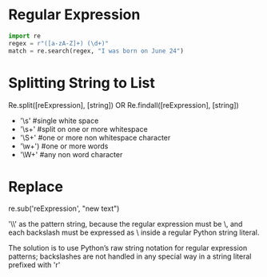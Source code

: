 # Regular Expression
```python
import re
regex = r"([a-zA-Z]+) (\d+)"
match = re.search(regex, "I was born on June 24") 
```

# Splitting String to List

Re.split([reExpression], [string])
OR Re.findall([reExpression], [string])

- '\s' #single white space
- '\s+' #split on one or more whitespace
- '\S+' #one or more non whitespace character
- '\w+') #one or more words
- '\W+' #any non word character

# Replace
re.sub('reExpression', "new text")

'\\\\' as the pattern string, because the regular expression must be \\, and each backslash must be expressed as \\ inside a regular Python string literal.

The solution is to use Python’s raw string notation for regular expression patterns; backslashes are not handled in any special way in a string literal prefixed with 'r'